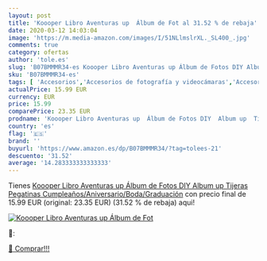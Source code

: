 ```yaml
---
layout: post
title: 'Koooper Libro Aventuras up  Álbum de Fot al 31.52 % de rebaja'
date: 2020-03-12 14:03:04
image: 'https://m.media-amazon.com/images/I/51NLlmslrXL._SL400_.jpg'
comments: true
category: ofertas
author: 'tole.es'
slug: 'B07BMMMR34-es Koooper Libro Aventuras up Álbum de Fotos DIY Album up...'
sku: 'B07BMMMR34-es'
tags: [ 'Accesorios','Accesorios de fotografía y videocámaras','Accesorios para portátiles y netbooks','Bolsas y fundas para cámaras compactas','Bolsas y fundas para cámaras digitales','Bolsas y fundas para cámaras,  videocámaras y prismáticos','Bolsas y fundas para portátiles y netbooks','Electrónica','Fotografía y videocámaras','Informática','Mochilas para portátiles y netbooks','tijeras', ]
actualPrice: 15.99 EUR
currency: EUR
price: 15.99
comparePrice: 23.35 EUR
prodname: 'Koooper Libro Aventuras up  Álbum de Fotos DIY  Album up  Tijeras  Pegatinas Cumpleaños/Aniversario/Boda/Graduación'
country: 'es'
flag: '🇪🇸'
brand: ''
buyurl: 'https://www.amazon.es/dp/B07BMMMR34/?tag=tolees-21'
descuento: '31.52'
average: '14.283333333333333'
---
```


Tienes [Koooper Libro Aventuras up  Álbum de Fotos DIY  Album up  Tijeras  Pegatinas Cumpleaños/Aniversario/Boda/Graduación](https://www.amazon.es/dp/B07BMMMR34/?tag=tolees-21) con precio final de  15.99 EUR (original: 23.35 EUR) (31.52 %  de rebaja) aqui!

[![Koooper Libro Aventuras up  Álbum de Fot](https://m.media-amazon.com/images/I/51NLlmslrXL._SL400_.jpg)](https://www.amazon.es/dp/B07BMMMR34/?tag=tolees-21)

🔎:


[🛒 Comprar!!!](https://www.amazon.es/dp/B07BMMMR34/?tag=tolees-21)
